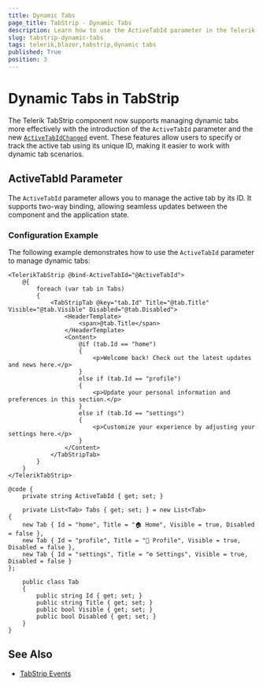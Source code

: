 ```yaml
---
title: Dynamic Tabs
page_title: TabStrip - Dynamic Tabs
description: Learn how to use the ActiveTabId parameter in the Telerik TabStrip for Blazor to manage dynamic tabs.
slug: tabstrip-dynamic-tabs
tags: telerik,blazor,tabstrip,dynamic tabs
published: True
position: 3
---
```


# Dynamic Tabs in TabStrip

The Telerik TabStrip component now supports managing dynamic tabs more effectively with the introduction of the `ActiveTabId` parameter and the new [`ActiveTabIdChanged`](slug:tabstrip-events#activetabidchanged) event. These features allow users to specify or track the active tab using its unique ID, making it easier to work with dynamic tab scenarios.

## ActiveTabId Parameter

The `ActiveTabId` parameter allows you to manage the active tab by its ID. It supports two-way binding, allowing seamless updates between the component and the application state.

### Configuration Example

The following example demonstrates how to use the `ActiveTabId` parameter to manage dynamic tabs:

````RAZOR
<TelerikTabStrip @bind-ActiveTabId="@ActiveTabId">
    @{
        foreach (var tab in Tabs)
        {
            <TabStripTab @key="tab.Id" Title="@tab.Title" Visible="@tab.Visible" Disabled="@tab.Disabled">
                <HeaderTemplate>
                    <span>@tab.Title</span>
                </HeaderTemplate>
                <Content>
                    @if (tab.Id == "home")
                    {
                        <p>Welcome back! Check out the latest updates and news here.</p>
                    }
                    else if (tab.Id == "profile")
                    {
                        <p>Update your personal information and preferences in this section.</p>
                    }
                    else if (tab.Id == "settings")
                    {
                        <p>Customize your experience by adjusting your settings here.</p>
                    }
                </Content>
            </TabStripTab>
        }
    }
</TelerikTabStrip>

@code {
    private string ActiveTabId { get; set; }

    private List<Tab> Tabs { get; set; } = new List<Tab>
{
    new Tab { Id = "home", Title = "🏠 Home", Visible = true, Disabled = false },
    new Tab { Id = "profile", Title = "👤 Profile", Visible = true, Disabled = false },
    new Tab { Id = "settings", Title = "⚙️ Settings", Visible = true, Disabled = false }
};

    public class Tab
    {
        public string Id { get; set; }
        public string Title { get; set; }
        public bool Visible { get; set; }
        public bool Disabled { get; set; }
    }
}
````

## See Also

* [TabStrip Events](slug:tabstrip-events)
